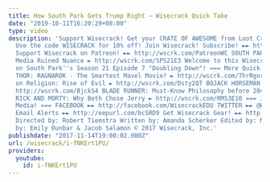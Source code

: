 ```yaml
---
title: How South Park Gets Trump Right – Wisecrack Quick Take
date: "2019-10-11T16:20:29+08:00"
type: video
description: 'Support Wisecrack! Get your CRATE OF AWESOME from Loot Crate at http://www.lootcrate.com/WISECRACK
  Use the code WISECRACK for 10% off! Join Wisecrack! Subscribe! ►► http://wscrk.com/SbscrbWC
  Support Wisecrack on Patreon! ►► http://wscrk.com/PatreonWC SOUTH PARK: How Social
  Media Ruined Nuance ► http://wscrk.com/SPS21E3 Welcome to this Wisecrack Quick Take
  on South Park''s Season 21 Episode 7 "Doubling Down"! === More Quick Takes! ===
  THOR: RAGNAROK - The Smartest Mavel Movie? ► http://wscrk.com/ThrRgnrk DESTINY 2
  on Religion: Rise of Evil ► http://wscrk.com/Dsty2QT BOJACK HORSEMAN: Season 4 ►
  http://wscrk.com/BjckS4 BLADE RUNNER: Must-Know Philosophy before 2049 ► http://wscrk.com/BldRnrb49
  RICK AND MORTY: Why Beth Chose Jerry ► http://wscrk.com/RMS3E10 === Join us on Social
  Media! === FACEBOOK ►► http://facebook.com/WisecrackEDU TWITTER ►► @Wisecrack Get
  Email Alerts ►► http://eepurl.com/bcSRD9 Get Wisecrack Gear! ►► http://www.wisecrackstore.com
  Directed by: Robert Tiemstra Written by: Amanda Scherker Edited by: Mark Potts Produced
  by: Emily Dunbar & Jacob Salamon © 2017 Wisecrack, Inc.'
publishdate: "2017-11-14T19:00:02.000Z"
url: /wisecrack/i-fNKErt1PU/
providers:
  youtube:
    id: i-fNKErt1PU
---
```

